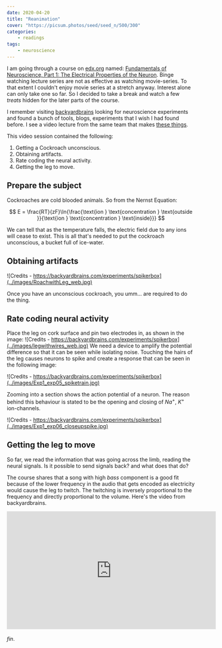 ```yaml
---
date: 2020-04-20
title: "Reanimation"
cover: "https://picsum.photos/seed/seed_n/500/300"
categories:
    - readings
tags:
    - neuroscience
---
```

I am going through a course on [edx.org](https://courses.edx.org) named: [Fundamentals of Neuroscience, Part 1: The Electrical Properties of the Neuron](https://courses.edx.org/courses/course-v1:HarvardX+MCB80.1x+3T2019/course/). Binge watching lecture series are not as effective as watching movie-series. To that extent I couldn't enjoy movie series at a stretch anyway. Interest alone can only take one so far. So I decided to take a break and watch a few *treats* hidden for the later parts of the course.

I remember visiting [backyardbrains](https://backyardbrains.com/) looking for neuroscience experiments and found a bunch of tools, blogs, experiments that I wish I had found before. I see a video lecture from the same team that makes [these things](https://backyardbrains.com/products/).

This video session contained the following:

1. Getting a Cockroach unconscious.
2. Obtaining artifacts.
3. Rate coding the neural activity.
4. Getting the leg to move.

## Prepare the subject
Cockroaches are cold blooded animals. So from the Nernst Equation:

$$
E = \frac{RT}{zF}\ln{\frac{\text{ion } \text{concentration } \text{outside }}{\text{ion } \text{concentration } \text{inside}}}
$$

We can tell that as the temperature falls, the electric field due to any ions will cease to exist. This is all that's needed to put the cockroach unconscious, a bucket full of ice-water.

## Obtaining artifacts

![Credits - https://backyardbrains.com/experiments/spikerbox](../images/RoachwithLeg_web.jpg)

Once you have an unconscious cockroach, you umm... are required to do the thing.

## Rate coding neural activity
Place the leg on cork surface and pin two electrodes in, as shown in the image:
![Credits - https://backyardbrains.com/experiments/spikerbox](../images/legwithwires_web.jpg)
We need a device to amplify the potential difference so that it can be seen while isolating noise. Touching the hairs of the leg causes neurons to spike and create a response that can be seen in the following image:

![Credits - https://backyardbrains.com/experiments/spikerbox](../images/Exp1_exp05_spiketrain.jpg)

Zooming into a section shows the action potential of a neuron. The reason behind this behaviour is stated to be the opening and closing of $Na^{+}$, ${K}^{+}$ ion-channels.

![Credits - https://backyardbrains.com/experiments/spikerbox](../images/Exp1_exp06_closeupspike.jpg)

## Getting the leg to move
So far, we read the information that was going across the limb, reading the neural signals. Is it possible to send signals back? and what does that do?

The course shares that a song with high _bass_ component is a good fit because of the lower frequency in the audio that gets encoded as electricity would cause the leg to twitch. The twitching is inversely proportional to the frequency and directly proportional to the volume. Here's the video from backyardbrains.


<iframe width="560" height="315" src="https://www.youtube.com/embed/edEXKiOmPvE?start=720" frameborder="0" allow="accelerometer; autoplay; encrypted-media; gyroscope; picture-in-picture" allowfullscreen></iframe>


_fin_.
